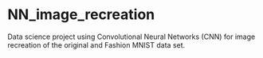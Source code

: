 # NN_image_recreation
Data science project using Convolutional Neural Networks (CNN) for image recreation of the original and Fashion MNIST data set.
